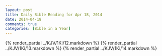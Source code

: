 ```yaml
---
layout: post
title: Daily Bible Reading for Apr 18, 2014
date: 2014-04-18
comments: true
categories: [Bible in a Year]
---
```

{% render_partial ../KJV/1Ki/12.markdown %}
{% render_partial ../KJV/1Ki/13.markdown %}
{% render_partial ../KJV/1Ki/14.markdown %}
